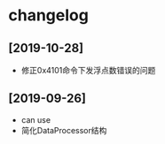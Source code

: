 # changelog

## [2019-10-28]

- 修正0x4101命令下发浮点数错误的问题

## [2019-09-26]

- can use
- 简化DataProcessor结构
